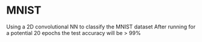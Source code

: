 # MNIST
Using a 2D convolutional NN to classify the MNIST dataset
After running for a potential 20 epochs the test accuracy will be > 99%
